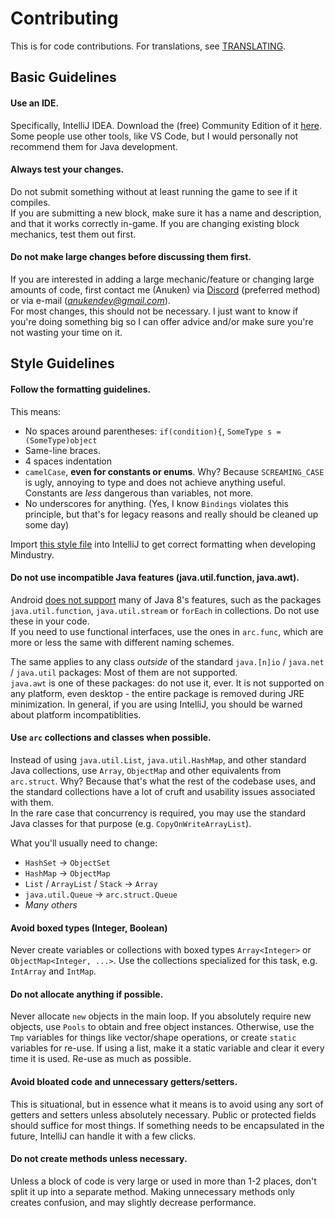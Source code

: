 # Contributing

This is for code contributions. For translations, see [TRANSLATING](TRANSLATING.md).

## Basic Guidelines

#### Use an IDE.
Specifically, IntelliJ IDEA. Download the (free) Community Edition of it [here](https://www.jetbrains.com/idea/download/). Some people use other tools, like VS Code, but I would personally not recommend them for Java development.

#### Always test your changes.
Do not submit something without at least running the game to see if it compiles.  
If you are submitting a new block, make sure it has a name and description, and that it works correctly in-game. If you are changing existing block mechanics, test them out first.


#### Do not make large changes before discussing them first.
If you are interested in adding a large mechanic/feature or changing large amounts of code, first contact me (Anuken) via [Discord](https://discord.gg/mindustry) (preferred method) or via e-mail (*anukendev@gmail.com*).  
For most changes, this should not be necessary. I just want to know if you're doing something big so I can offer advice and/or make sure you're not wasting your time on it.


## Style Guidelines

#### Follow the formatting guidelines.
This means:
- No spaces around parentheses: `if(condition){`, `SomeType s = (SomeType)object`
- Same-line braces.
- 4 spaces indentation
- `camelCase`, **even for constants or enums**. Why? Because `SCREAMING_CASE` is ugly, annoying to type and does not achieve anything useful. Constants are *less* dangerous than variables, not more.
- No underscores for anything. (Yes, I know `Bindings` violates this principle, but that's for legacy reasons and really should be cleaned up some day)

Import [this style file](.github/Mindustry-CodeStyle-IJ.xml) into IntelliJ to get correct formatting when developing Mindustry.

#### Do not use incompatible Java features (java.util.function, java.awt).
Android [does not support](https://developer.android.com/studio/write/java8-support#supported_features) many of Java 8's features, such as the packages `java.util.function`, `java.util.stream` or `forEach` in collections. Do not use these in your code.  
If you need to use functional interfaces, use the ones in `arc.func`, which are more or less the same with different naming schemes.
  
The same applies to any class *outside* of the standard `java.[n]io` / `java.net` / `java.util` packages: Most of them are not supported.  
`java.awt` is one of these packages: do not use it, ever. It is not supported on any platform, even desktop - the entire package is removed during JRE minimization.
In general, if you are using IntelliJ, you should be warned about platform incompatiblities.


#### Use `arc` collections and classes when possible.
Instead of using `java.util.List`, `java.util.HashMap`, and other standard Java collections, use `Array`, `ObjectMap` and other equivalents from `arc.struct`.
Why? Because that's what the rest of the codebase uses, and the standard collections have a lot of cruft and usability issues associated with them.  
In the rare case that concurrency is required, you may use the standard Java classes for that purpose (e.g. `CopyOnWriteArrayList`).  

What you'll usually need to change:
- `HashSet` -> `ObjectSet`
- `HashMap` -> `ObjectMap`
- `List` / `ArrayList` / `Stack` -> `Array`
- `java.util.Queue` -> `arc.struct.Queue`
- *Many others*


#### Avoid boxed types (Integer, Boolean)
Never create variables or collections with boxed types `Array<Integer>` or `ObjectMap<Integer, ...>`. Use the collections specialized for this task, e.g. `IntArray` and `IntMap`.


#### Do not allocate anything if possible.
Never allocate `new` objects in the main loop. If you absolutely require new objects, use `Pools` to obtain and free object instances. 
Otherwise, use the `Tmp` variables for things like vector/shape operations, or create `static` variables for re-use.
If using a list, make it a static variable and clear it every time it is used. Re-use as much as possible.

#### Avoid bloated code and unnecessary getters/setters.
This is situational, but in essence what it means is to avoid using any sort of getters and setters unless absolutely necessary. Public or protected fields should suffice for most things. 
If something needs to be encapsulated in the future, IntelliJ can handle it with a few clicks.


#### Do not create methods unless necessary.
Unless a block of code is very large or used in more than 1-2 places, don't split it up into a separate method. Making unnecessary methods only creates confusion, and may slightly decrease performance.  
